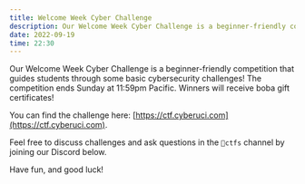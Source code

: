 ```yaml
---
title: Welcome Week Cyber Challenge
description: Our Welcome Week Cyber Challenge is a beginner-friendly competition that guides students through some basic cybersecurity challenges! The competition ends Sunday at 11:59pm Pacific. Winners will receive boba gift certificates!
date: 2022-09-19
time: 22:30
---
```


Our Welcome Week Cyber Challenge is a beginner-friendly competition that guides students through some basic cybersecurity challenges! The competition ends Sunday at 11:59pm Pacific. Winners will receive boba gift certificates!

You can find the challenge here: [https://ctf.cyberuci.com](https://ctf.cyberuci.com).

Feel free to discuss challenges and ask questions in the `🚩ctfs` channel by joining our Discord below.

Have fun, and good luck!
